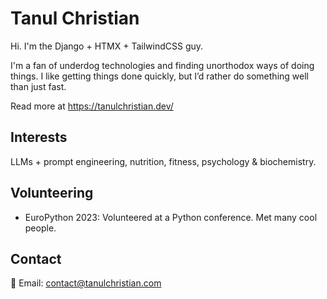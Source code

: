 # Tanul Christian

Hi. I'm the Django + HTMX + TailwindCSS guy.

I'm a fan of underdog technologies and finding unorthodox ways of doing things. I like getting things done quickly, but I’d rather do something well than just fast.

Read more at https://tanulchristian.dev/

## Interests
LLMs + prompt engineering, nutrition, fitness, psychology & biochemistry.

## Volunteering
* EuroPython 2023: Volunteered at a Python conference. Met many cool people.

## Contact
📧 Email: [contact@tanulchristian.com](mailto:contact@tanulchristian.com)
